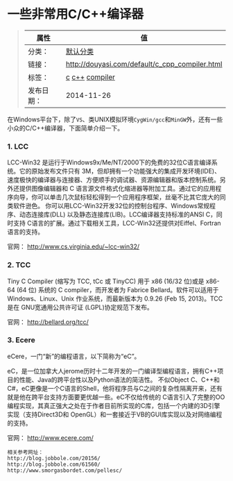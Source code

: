 # 一些非常用C/C++编译器

>|  属性  |  值  |
>| ----- | ----- |
>| 分类： | [默认分类](http://douyasi.com/category/default/) |
>| 链接： | http://douyasi.com/default/c_cpp_compiler.html |
>| 标签： | [c](http://douyasi.com/tag/c) [c++](http://douyasi.com/tag/c) [compiler](http://douyasi.com/tag/compiler)  |
>| 发布日期： | 2014-11-26 |

在Windows平台下，除了`VS`、类UNIX模拟环境`CygWin/gcc`和`MinGW`外，还有一些小众的C/C++编译器，下面简单介绍一下。


### 1. LCC

LCC-Win32 是运行于Windows9x/Me/NT/2000下的免费的32位C语言编译系统。它的原始发布文件只有 3M，但却拥有一个功能强大的集成开发环境(IDE)、速度极快的编译器与连接器、方便顺手的调试器、资源编辑器和版本控制系统。另外还提供图像编辑器和 C 语言源文件格式化缩进器等附加工具。通过它的应用程序向导，你可以单击几次鼠标轻松得到一个应用程序框架，丝毫不比其它庞大的同类软件逊色。 你可以用LCC-Win32开发32位的控制台程序、Windows常规程序、动态连接库(DLL) 以及静态连接库(LIB)。LCC编译器支持标准的ANSI C，同时支持 C语言的扩展。通过下载相关工具，LCC-Win32还提供对Eiffel、Fortran语言的支持。

官网：
http://www.cs.virginia.edu/~lcc-win32/

### 2. TCC

Tiny C Compiler (缩写为 TCC, tCc 或 TinyCC) 用于 x86 (16/32 位)或是 x86-64 (64 位) 系统的 C compiler，而开发者为 Fabrice Bellard。软件可以适用于Windows、Linux、Unix 作业系统，而最新版本为 0.9.26 (Feb 15, 2013)。TCC 是在 GNU宽通用公共许可证 (LGPL)协定规范下发布。

官网：
http://bellard.org/tcc/





### 3. Ecere

eCere，一门“新”的编程语言，以下简称为“eC”。

eC，是一位加拿大人jerome历时十二年开发的一门编译型编程语言，拥有C++项目的性能、Java的跨平台性以及Python语法的简洁性。 不似Object C、C++和C#，eC更像是一个C语言的Shell，他将程序员与C之间的复杂性隔离开来，还有就是他在跨平台支持方面要更优越一些。eC不仅给传统的 C语言引入了完整的OO编程实现，其真正强大之处在于作者目前所实现的C库，包括一个内建的3D引擎实现（支持Direct3D和 OpenGL）和一套接近于VB的GUI库实现以及对网络编程的支持。

官网：
http://www.ecere.com/

```
相关参考网址：
http://blog.jobbole.com/20156/
http://blog.jobbole.com/61560/
http://www.smorgasbordet.com/pellesc/
```
